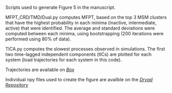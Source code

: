 Scripts used to generate Figure 5 in the manuscript. 

MFPT_CRD/TMD/Dual.py computes MFPT, based on the top 3 MSM clusters that have the highest probability in each minima (inactive, intermediate, active) that were identified. The average and standard deviations were computed between each minima, using bootstrapping (200 iterations were performed using 80% of data).

TICA.py computes the slowest processes observed in simulations. The first two time-lagged independent components (tICs) are plotted for each system (load trajectories for each system in this code). 

Trajectories are available on [*Box*](https://uofi.box.com/s/4g3xmumfmesb68y7tb0fn8wvhvycylrf)

Individual npy files used to create the figure are availble on the [*Dryad Repository*](https://doi.org/doi:10.5061/dryad.4b8gthtmf)
